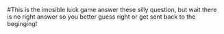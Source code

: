 #This is the imosible luck game
answer these silly question, but wait there is no right answer so you better guess right or get sent back to the beginging!
